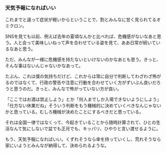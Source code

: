 ### 天気予報になればいい
これまでと違って症状が軽いからということで、割とみんなに甘く見られてるオミクロン。

SNSを見ても以前、例えば去年の夏頃なんかと比べれば、危機感がないなあと思う。人と会って美味しいねって声を合わせている姿を見て、ああ日常が続いているなあと思う。

ただ、みんなが一様に危機感を持たないといけないのかなあとも思う。きっと、そんな事はないんじゃないかなあって。

たぶん、これは僕の気持ちだけど、これからは常に自分で判断してわざわざ怖がるのではなくて、行政の警告や注意に行動を合わせていく方がずいぶん良いだろうと思うのだ。きっと、みんなで怖がっていない方が良い。

「ここではお酒は禁止しよう」とか「何人までしか入場できないようにしよう」「仕方ない休業だね」そういう判断をもう機械的に決めていくべきなんじゃないかと思っている。むしろ機械が決めたことにするべきだと思っている。

それは全国一律ではなくって、今起きていることから随時計算されて、ひとの生活なんて気にしないで盆でも正月でも、キッパリ、ひやりと言い渡せるように。

もう、天気予報になればいい。くずれそうなら傘を持っていくし、荒れそうなら家にいようとみんなが納得して、決められるような。
